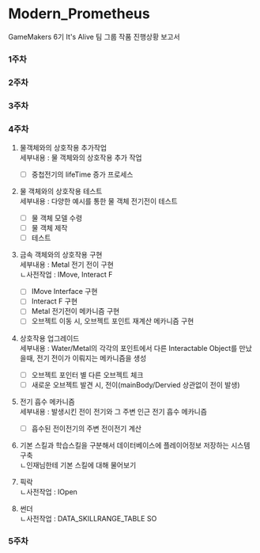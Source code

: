 # Modern_Prometheus
GameMakers 6기 It's Alive 팀 그룹 작품 진행상황 보고서

### 1주차

### 2주차 

### 3주차

### 4주차
1. 물객체와의 상호작용 추가작업  
세부내용 : 물 객체와의 상호작용 추가 작업  
    - [ ] 중첩전기의 lifeTime 증가 프로세스  

2. 물 객체와의 상호작용 테스트  
세부내용 : 다양한 예시를 통한 물 객체 전기전이 테스트  
    - [ ] 물 객체 모델 수령 
    - [ ] 물 객체 제작
    - [ ] 테스트  
    
3. 금속 객체와의 상호작용 구현  
세부내용 : Metal 전기 전이 구현  
ㄴ사전작업 : IMove, Interact F
    - [ ] IMove Interface 구현
    - [ ] Interact F 구현
    - [ ] Metal 전기전이 메카니즘 구현
    - [ ] 오브젝트 이동 시, 오브젝트 포인트 재계산 메카니즘 구현

4. 상호작용 업그레이드  
세부내용 : Water/Metal의 각각의 포인트에서 다른 Interactable Object를 만났을때, 전기 전이가 이뤄지는 메카니즘을 생성  
    - [ ] 오브젝트 포인터 별 다른 오브젝트 체크  
    - [ ] 새로운 오브젝트 발견 시, 전이(mainBody/Dervied 상관없이 전이 발생)  
    
5. 전기 흡수 메카니즘  
세부내용 : 발생시킨 전이 전기와 그 주변 인근 전기 흡수 메카니즘  
    - [ ] 흡수된 전이전기의 주변 전이전기 계산
    
6. 기본 스킬과 학습스킬을 구분해서 데이터베이스에 플레이어정보 저장하는 시스템 구축  
ㄴ인재님한테 기본 스킬에 대해 물어보기  

7. 픽락  
ㄴ사전작업 : IOpen  

8. 썬더  
ㄴ사전작업 : DATA_SKILLRANGE_TABLE SO  


### 5주차
